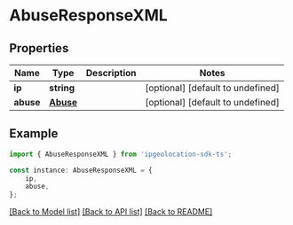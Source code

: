 # AbuseResponseXML


## Properties

Name | Type | Description | Notes
------------ | ------------- | ------------- | -------------
**ip** | **string** |  | [optional] [default to undefined]
**abuse** | [**Abuse**](Abuse.md) |  | [optional] [default to undefined]

## Example

```typescript
import { AbuseResponseXML } from 'ipgeolocation-sdk-ts';

const instance: AbuseResponseXML = {
    ip,
    abuse,
};
```

[[Back to Model list]](../README.md#documentation-for-models) [[Back to API list]](../README.md#documentation-for-api-endpoints) [[Back to README]](../README.md)
